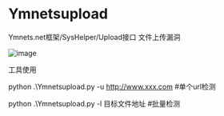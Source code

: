 # Ymnetsupload
Ymnets.net框架/SysHelper/Upload接口 文件上传漏洞

![image](https://github.com/user-attachments/assets/b8f5ccdb-c45b-4a58-8c08-af056473a67f)

工具使用

python .\Ymnetsupload.py -u http://www.xxx.com      #单个url检测

python .\Ymnetsupload.py -l 目标文件地址            #批量检测
